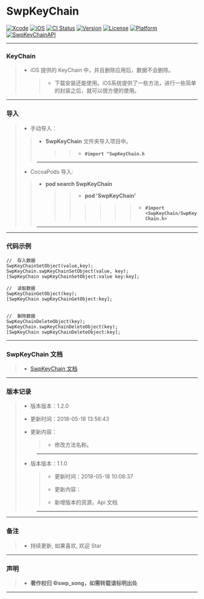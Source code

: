 # SwpKeyChain

[![Xcode](https://img.shields.io/badge/Xcode-9.3-25B1F6.svg)](https://developer.apple.com/xcode)
[![iOS](https://img.shields.io/badge/iOS-8.0+-1C75AF.svg)](https://developer.apple.com/xcode)
[![CI Status](https://img.shields.io/travis/swp-song/SwpKeyChain.svg?style=flat)](https://travis-ci.org/swp-song/SwpKeyChain)
[![Version](https://img.shields.io/cocoapods/v/SwpKeyChain.svg?style=flat)](https://cocoapods.org/pods/SwpKeyChain)
[![License](https://img.shields.io/cocoapods/l/SwpKeyChain.svg?style=flat)](https://cocoapods.org/pods/SwpKeyChain)
[![Platform](https://img.shields.io/cocoapods/p/SwpKeyChain.svg?style=flat)](https://cocoapods.org/pods/SwpKeyChain)
[![SwpKeyChainAPI](https://img.shields.io/badge/SwpKeyChainAPI-v1.2.0-44E0D3.svg)](https://swp-song.com/docs/SwpKeyChain/)

---

### KeyChain

> - iOS 提供的 KeyChain 中，并且删除应用后，数据不会删除。
>   
>   > - 下载安装还能使用。iOS系统提供了一些方法，进行一些简单的封装之后，就可以很方便的使用。

---

### 导入

> - 手动导入：
> 
> > - **SwpKeyChain** 文件夹导入项目中。
> >   
> >   > > - **`#import "SwpKeyChain.h`**
> > 
> > ---
> 
> - CocoaPods 导入:
> 
> > - **pod search SwpKeyChain**
> >   
> >   > > - **pod 'SwpKeyChain'**
> >   > > > >   > > - **`#import <SwpKeyChain/SwpKeyChain.h>`**
> > 
> > ---

---

### 代码示例

```Objective
//  存入数据
SwpKeyChainSetObject(value,key);
SwpKeyChain.swpKeyChainSetObject(value, key);
[SwpKeyChain swpKeyChainSetObject:value key:key];

//  读取数据
SwpKeyChainGetObject(key);
[SwpKeyChain swpKeyChainGetObject:key];


//  删除数据
SwpKeyChainDeleteObject(key);
SwpKeyChain.swpKeyChainDeleteObject(key);
[SwpKeyChain swpKeyChainDeleteObject:key];
```

---

### SwpKeyChain 文档

> - [SwpKeyChain 文档](https://swp-song.com/docs/SwpKeyChain/)

---

### 版本记录

> - 版本版本：1.2.0
> 
> - 更新时间：2018-05-18 13:56:43
> 
> - 更新内容：
>   
>   > - 修改方法名称。
> 
> > ---
> 
> - 版本版本：1.1.0
>   
>   > - 更新时间：2018-05-18 10:08:37
>   > 
>   > - 更新内容：
>   > 
>   > - 新增版本的资源，Api 文档
> 
> > ---

---

### 备注

> - 持续更新, 如果喜欢, 欢迎 Star

---

### 声明

> - **著作权归 ©swp_song，如需转载请标明出处**

---
